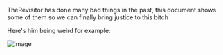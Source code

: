 TheRevisitor has done many bad things in the past, this document shows some of them so we can finally bring justice to this bitch

Here's him being weird for example:

![image](https://github.com/user-attachments/assets/b93de118-4fcd-4bd7-b588-ef76e32f937a)


